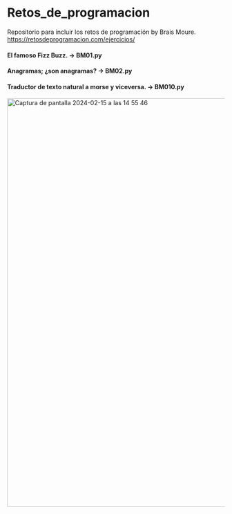 # Retos_de_programacion
Repositorio para incluir los retos de programación by Brais Moure. https://retosdeprogramacion.com/ejercicios/

#### El famoso Fizz Buzz. -> BM01.py
#### Anagramas; ¿son anagramas? -> BM02.py


#### Traductor de texto natural a morse y viceversa. -> BM010.py
<img width="945" alt="Captura de pantalla 2024-02-15 a las 14 55 46" src="https://github.com/Javilone/Retos_de_programacion/assets/97972589/a822a574-0e9c-4217-952e-b2edc3c3b62c">
